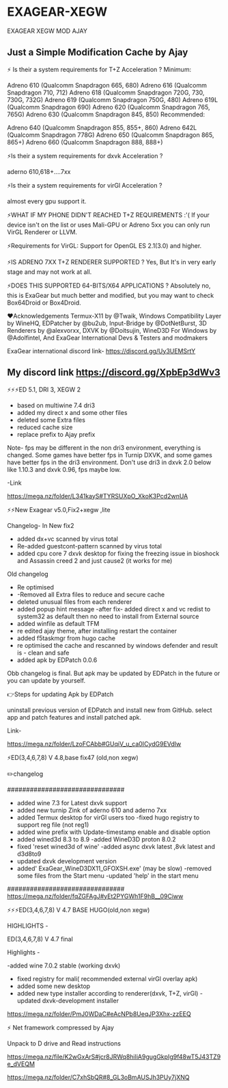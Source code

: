 # EXAGEAR-XEGW
EXAGEAR XEGW MOD AJAY

Just a Simple Modification Cache by Ajay
-----------------------------------------
⚡ Is their a system requirements for T+Z Acceleration ?
Minimum:

Adreno 610 (Qualcomm Snapdragon 665, 680)
Adreno 616 (Qualcomm Snapdragon 710, 712)
Adreno 618 (Qualcomm Snapdragon 720G, 730, 730G, 732G)
Adreno 619 (Qualcomm Snapdragon 750G, 480)
Adreno 619L (Qualcomm Snapdragon 690)
Adreno 620 (Qualcomm Snapdragon 765, 765G)
Adreno 630 (Qualcomm Snapdragon 845, 850)
Recommended:

Adreno 640 (Qualcomm Snapdragon 855, 855+, 860)
Adreno 642L (Qualcomm Snapdragon 778G)
Adreno 650 (Qualcomm Snapdragon 865, 865+)
Adreno 660 (Qualcomm Snapdragon 888, 888+)

⚡Is their a system requirements for dxvk Acceleration ?

aderno 610,618+....7xx

⚡Is their a system requirements for virGl Acceleration ?

almost every gpu support it.

⚡WHAT IF MY PHONE DIDN'T REACHED T+Z REQUIREMENTS :'(
If your device isn't on the list or uses Mali-GPU or Adreno 5xx you can only run VirGL Renderer or LLVM.

⚡Requirements for VirGL: Support for OpenGL ES 2.1(3.0) and higher.

⚡IS ADRENO 7XX T+Z RENDERER SUPPORTED ?
Yes, But It's in very early stage and may not work at all.

⚡DOES THIS SUPPORTED 64-BITS/X64 APPLICATIONS ?
Absolutely no, this is ExaGear but much better and modified, but you may want to check Box64Droid or Box4Droid.

❤️Acknowledgements
Termux-X11 by @Twaik,
Windows Compatibility Layer by WineHQ,
EDPatcher by @bu2ub,
Input-Bridge by @DotNetBurst,
3D Renderers by @alexvorxx,
DXVK by @Doitsujin,
WineD3D For Windows by @Adolfintel,
And ExaGear International Devs & Testers and modmakers

ExaGear international discord link- https://discord.gg/Uy3UEMSrtY

My discord link
https://discord.gg/XpbEp3dWv3
---------------------------------------------------
⚡⚡⚡ED 5.1, DRI 3, XEGW 2

- based on multiwine 7.4 dri3 
- added my direct x and some other files
- deleted some Extra files
- reduced cache size
- replace prefix to Ajay prefix

Note- fps may be different in the non dri3  environment, everything is changed.
Some games have better fps in Turnip DXVK, and some games have better fps in the dri3 environment.
Don't use dri3 in dxvk 2.0 below like 1.10.3 and dxvk 0.96, fps maybe low.

-Link


https://mega.nz/folder/L341kayS#TYRSUXpO_XkoK3Pcd2wnUA

⚡️⚡️New Exagear v5.0,Fix2+xegw ,lite

Changelog- 
In New fix2
- added dx+vc scanned by virus total 
- Re-added guestcont-pattern  scanned by virus total
- added cpu core 7 dxvk desktop for fixing the freezing issue in bioshock and Assassin creed 2 and just cause2 (it works for me)

Old changelog 
- Re optimised 
- -Removed all Extra files to reduce and secure cache
- deleted unusual files from each renderer
- added popup hint message
-after fix- added direct x and vc redist to system32 as default then no need to install from External source
- added winfile as default TFM
- re edited ajay theme, after installing restart the container
- added f5taskmgr from hugo cache
- re optimised the cache and rescanned by windows defender and result is - clean and safe
- added apk by EDPatch 0.0.6

Obb changelog is final. But apk may be updated by EDPatch in the future or you can update by yourself.


👉Steps for updating Apk by EDPatch

uninstall previous version of EDPatch and install new from GitHub. select app and patch features and install patched apk.

Link-

https://mega.nz/folder/LzoFCAbb#GUqiV_u_ca0ICydG9EVdIw


⚡️ED(3,4,6,7,8) V 4.8,base fix47 (old,non xegw)

✏️changelog

###############################

- added wine 7.3 for Latest dxvk support
- added new turnip Zink of aderno 610 and aderno 7xx
- added Termux desktop for virGl users too
-fixed hugo registry to support reg file (not reg1)
- added wine prefix with Update-timestamp enable and disable option
- added wined3d 8.3 to 8.9
-added WineD3D proton 8.0.2
- fixed 'reset wined3d of wine'
-added async dxvk latest ,8vk latest and d3d8to9
- updated dxvk development version
- added' ExaGear_WineD3DX11_GFOXSH.exe' (may be slow)
-removed some files from the Start menu 
-updated 'help' in the start menu

###############################
 https://mega.nz/folder/fqZGFAgJ#yEt2PYGWh1F9hB__09Ciww

⚡⚡⚡ED(3,4,6,7,8) V 4.7 BASE HUGO(old,non xegw)

HIGHLIGHTS -

ED(3,4,6,7,8) V 4.7 final

Highlights -

-added wine 7.0.2 stable (working dxvk)
- fixed registry for mali( recommended external virGl overlay apk)
- added some new desktop
- added new type installer according to renderer(dxvk, T+Z, virGl)
-updated dxvk-development installer

https://mega.nz/folder/PmJ0WDaC#eAcNPb8UeqJP3Xhx-zzEEQ

⚡ Net framework compressed by Ajay

Unpack to D drive and Read instructions 

https://mega.nz/file/K2wGxArS#jcr8JRWq8hiIiA9gugGkpIg9f48wT5J43TZ9e_dVEQM
   



https://mega.nz/folder/C7xhSbQR#8_GL3oBmAUSJh3PUy7jXNQ




